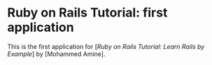 # Ruby on Rails Tutorial: first application

This is the first application for
[*Ruby on Rails Tutorial: Learn Rails by Example*]
by [Mohammed Amine].
